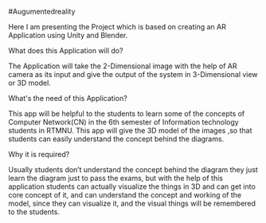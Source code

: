#Augumentedreality

Here I am presenting the Project which is based on creating an AR Application using Unity and Blender. 

What does this Application will do?

The Application will take the 2-Dimensional image with the help of AR camera as its input and give the output of the system in 3-Dimensional view or 3D model.


What's the need of this Application?

This app will be helpful to the students to learn some of the concepts of Computer Network(CN) in the 6th semester of Information technology students in RTMNU. This app will give the 3D model of the images ,so that students can easily understand the concept behind the diagrams.


Why it is required?

Usually students don’t understand the concept behind the diagram they just learn the diagram
just to pass the exams, but with the help of this  application  students can actually visualize the things in 3D and can get into core concept of it, and can understand the concept and working of the model, since they can visualize it, and the visual things will be remembered to the students.
